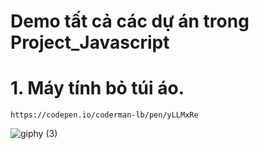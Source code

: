 # Demo tất cả các dự án trong Project_Javascript
# 1. Máy tính bỏ túi áo.
    https://codepen.io/coderman-lb/pen/yLLMxRe
![giphy (3)](https://user-images.githubusercontent.com/43178360/67468963-a3218400-f675-11e9-9d87-2498e110aaa7.gif)
